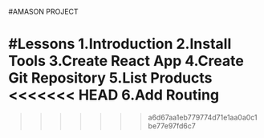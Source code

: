 #AMASON PROJECT

#Lessons
1.Introduction
2.Install Tools
3.Create React App
4.Create Git Repository
5.List Products
<<<<<<< HEAD
6.Add Routing
=======
>>>>>>> a6d67aa1eb779774d71e1aa0a0c1be77e97fd6c7
